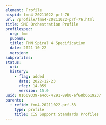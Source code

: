 ```yaml
---
element: Profile
nispid: fmn4-20211022-prf-76
url: /profile/fmn4-20211022-prf-76.html
title: SMC Orchestration Profile
profilespec:
  org: fmn
  pubnum: 
  title: FMN Spiral 4 Specification
  date: 2021-10-22
  version: 
subprofiles:
status:
  uri: 
  history: 
    - flag: added
      date: 2022-12-23
      rfcp: 14-059
      version: 15.0
uuid: 81669339-e4c6-4291-89b0-ef68b6619237
parents:
  - refid: fmn4-20211022-prf-33
    type: profile
    title: CIS Support Standards Profiles
---
```


